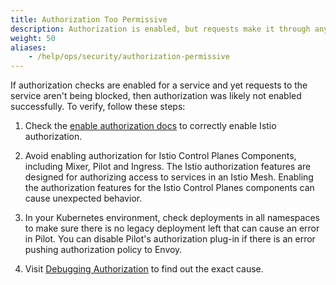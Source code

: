 ```yaml
---
title: Authorization Too Permissive
description: Authorization is enabled, but requests make it through anyway.
weight: 50
aliases:
    - /help/ops/security/authorization-permissive
---
```

If authorization checks are enabled for a service and yet requests to the
service aren't being blocked, then authorization was likely not enabled
successfully. To verify, follow these steps:

1. Check the [enable authorization docs](/docs/concepts/security/#enabling-authorization)
   to correctly enable Istio authorization.

1. Avoid enabling authorization for Istio Control Planes Components, including
   Mixer, Pilot and Ingress. The Istio authorization features are designed for
   authorizing access to services in an Istio Mesh. Enabling the authorization
   features for the Istio Control Planes components can cause unexpected
   behavior.

1. In your Kubernetes environment, check deployments in all namespaces to make
   sure there is no legacy deployment left that can cause an error in Pilot.
   You can disable Pilot's authorization plug-in if there is an error pushing
   authorization policy to Envoy.

1. Visit [Debugging Authorization](/docs/ops/security/debugging-authorization/)
   to find out the exact cause.
